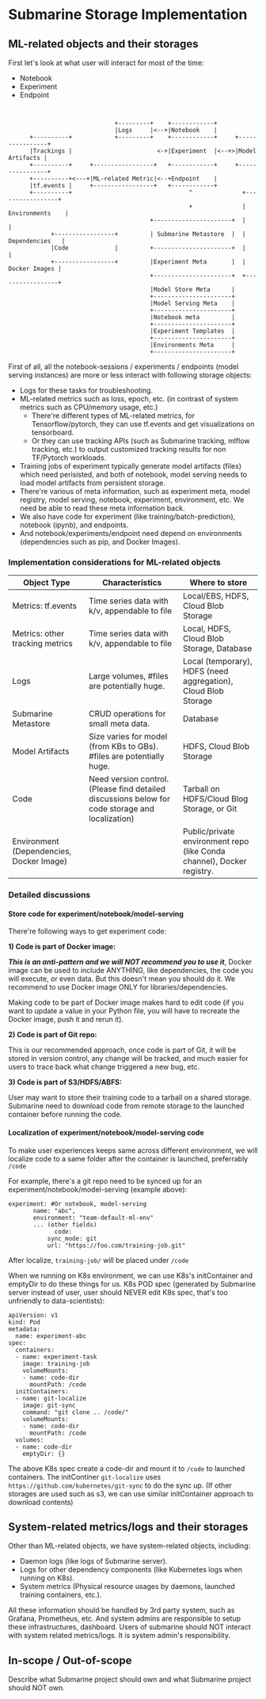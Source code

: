 <!--
   Licensed to the Apache Software Foundation (ASF) under one or more
   contributor license agreements.  See the NOTICE file distributed with
   this work for additional information regarding copyright ownership.
   The ASF licenses this file to You under the Apache License, Version 2.0
   (the "License"); you may not use this file except in compliance with
   the License.  You may obtain a copy of the License at
   http://www.apache.org/licenses/LICENSE-2.0
   Unless required by applicable law or agreed to in writing, software
   distributed under the License is distributed on an "AS IS" BASIS,
   WITHOUT WARRANTIES OR CONDITIONS OF ANY KIND, either express or implied.
   See the License for the specific language governing permissions and
   limitations under the License.
-->

# Submarine Storage Implementation 

## ML-related objects and their storages

First let's look at what user will interact for most of the time: 

- Notebook 
- Experiment
- Endpoint

```


                              +---------+    +------------+
                              |Logs     |<--+|Notebook    |
      +----------+            +---------+    +------------+     +----------------+
      |Trackings |                        <-+|Experiment  |<--+>|Model Artifacts |
      +----------+     +-----------------+   +------------+     +----------------+
      +----------+<---+|ML-related Metric|<--+Endpoint    |
      |tf.events |     +-----------------+   +------------+
      +----------+                                 ^              +-----------------+
                                                   +              | Environments    |
                                        +----------------------+  |                 |
            +-----------------+         | Submarine Metastore  |  |  Dependencies   |
            |Code             |         +----------------------+  |                 |
            +-----------------+         |Experiment Meta       |  |   Docker Images |
                                        +----------------------+  +-----------------+
                                        |Model Store Meta      |
                                        +----------------------+
                                        |Model Serving Meta    |
                                        +----------------------+
                                        |Notebook meta         |
                                        +----------------------+
                                        |Experiment Templates  |
                                        +----------------------+
                                        |Environments Meta     |
                                        +----------------------+
```

First of all, all the notebook-sessions / experiments / endpoints (model serving instances) are more or less interact with following storage objects:

- Logs for these tasks for troubleshooting. 
- ML-related metrics such as loss, epoch, etc. (in contrast of system metrics such as CPU/memory usage, etc.)
  - There're different types of ML-related metrics, for Tensorflow/pytorch, they can use tf.events and get visualizations on tensorboard. 
  - Or they can use tracking APIs (such as Submarine tracking, mlflow tracking, etc.) to output customized tracking results for non TF/Pytorch workloads. 
- Training jobs of experiment typically generate model artifacts (files) which need perisisted, and both of notebook, model serving needs to load model artifacts from persistent storage. 
- There're various of meta information, such as experiment meta, model registry, model serving, notebook, experiment, environment, etc. We need be able to read these meta information back.
- We also have code for experiment (like training/batch-prediction), notebook (ipynb), and endpoints.
- And notebook/experiments/endpoint need depend on environments (dependencies such as pip, and Docker Images).

### Implementation considerations for ML-related objects

| Object Type                              | Characteristics                                              | Where to store                                               |
| ---------------------------------------- | ------------------------------------------------------------ | ------------------------------------------------------------ |
| Metrics: tf.events                       | Time series data with k/v, appendable to file                | Local/EBS, HDFS, Cloud Blob Storage                          |
| Metrics: other tracking metrics          | Time series data with k/v, appendable to file                | Local, HDFS, Cloud Blob Storage, Database                    |
| Logs                                     | Large volumes, #files are potentially huge.                  | Local (temporary), HDFS (need aggregation), Cloud Blob Storage |
| Submarine Metastore                      | CRUD operations for small meta data.                         | Database                                                     |
| Model Artifacts                          | Size varies for model (from KBs to GBs). #files are potentially huge. | HDFS, Cloud Blob Storage                                     |
| Code                                     | Need version control. (Please find detailed discussions below for code storage and localization) | Tarball on HDFS/Cloud Blog Storage, or Git                   |
| Environment (Dependencies, Docker Image) |                                                              | Public/private environment repo (like Conda channel), Docker registry. |

### Detailed discussions

#### Store code for experiment/notebook/model-serving

There're following ways to get experiment code: 

**1) Code is part of Docker image:** 

***This is an anti-pattern and we will NOT recommend you to use it***, Docker image can be used to include ANYTHING, like dependencies, the code you will execute, or even data. But this doesn't mean you should do it. We recommend to use Docker image ONLY for libraries/dependencies.

Making code to be part of Docker image makes hard to edit code (if you want to update a value in your Python file, you will have to recreate the Docker image, push it and rerun it).

**2) Code is part of Git repo:** 

This is our recommended approach, once code is part of Git, it will be stored in version control, any change will be tracked, and much easier for users to trace back what change triggered a new bug, etc.

**3) Code is part of S3/HDFS/ABFS:** 

User may want to store their training code to a tarball on a shared storage. Submarine need to download code from remote storage to the launched container before running the code. 

#### Localization of experiment/notebook/model-serving code

To make user experiences keeps same across different environment, we will localize code to a same folder after the container is launched, preferrably `/code`

For example, there's a git repo need to be synced up for an experiment/notebook/model-serving (example above):

```
experiment: #Or notebook, model-serving
       name: "abc",
       environment: "team-default-ml-env"
       ... (other fields)
			 code:
   	       sync_mode: git
           url: "https://foo.com/training-job.git" 
```

After localize, `training-job/` will be placed under `/code` 

When we running on K8s environment, we can use K8s's initContainer and emptyDir to do these things for us. K8s POD spec (generated by Submarine server instead of user, user should NEVER edit K8s spec, that's too unfriendly to data-scientists): 

```
apiVersion: v1
kind: Pod
metadata:
  name: experiment-abc
spec:
  containers:
  - name: experiment-task
    image: training-job
    volumeMounts:
    - name: code-dir
      mountPath: /code
  initContainers:
  - name: git-localize
    image: git-sync
    command: "git clone .. /code/"
    volumeMounts:
    - name: code-dir
      mountPath: /code
  volumes:
  - name: code-dir
    emptyDir: {}
```

The above K8s spec create a code-dir and mount it to `/code` to launched containers. The initContiner `git-localize` uses `https://github.com/kubernetes/git-sync` to do the sync up. (If other storages are used such as s3, we can use similar initContainer approach to download contents)

## System-related metrics/logs and their storages

Other than ML-related objects, we have system-related objects, including: 

- Daemon logs (like logs of Submarine server). 
- Logs for other dependency components (like Kubernetes logs when running on K8s). 
- System metrics (Physical resource usages by daemons, launched training containers, etc.). 

All these information should be handled by 3rd party system, such as Grafana, Prometheus, etc. And system admins are responsible to setup these infrastructures, dashboard. Users of submarine should NOT interact with system related metrics/logs. It is system admin's responsibility.

## In-scope / Out-of-scope 

 Describe what Submarine project should own and what Submarine project should NOT own.

